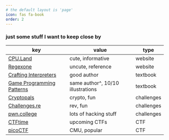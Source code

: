 ```yaml
---
# the default layout is 'page'
icon: fas fa-book
order: 2
---
```


### just some stuff I want to keep close by

| key           | value         | type |
| ------------- | ------------- | ---- |
| [CPU.Land](https://cpu.land) | cute, informative | website |
| [Regexone](https://regexone.com/) | uncute, reference | website |
| [Crafting Interpreters](https://craftinginterpreters.com/) | good author | textbook |
| [Game Programming Patterns](https://gameprogrammingpatterns.com/) | same author^, 10/10 illustrations | textbook |
| [Cryptopals](https://cryptopals.com/) | crypto, fun | challenges |
| [Challenges.re](https://challenges.re/) | rev, fun | challenges |
| [pwn.college](https://pwn.college/) | lots of hacking stuff | challenges |
| [CTFtime](https://ctftime.org/) | upcoming CTFs | CTF |
| [picoCTF](https://picoctf.org/) | CMU, popular | CTF |
